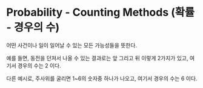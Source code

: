 # Probability - Counting Methods (확률 - 경우의 수)

어떤 사건이나 일이 일어날 수 있는 모든 가능성들을 뜻한다.

예를 들면, 동전을 던져서 나올 수 있는 결과로는 앞 그리고 뒤 이렇게 2가지가 있고, 여기서 경우의 수는 2 이다.

다른 예시로, 주사위를 굴리면 1~6의 숫자중 하나가 나오고, 여기서 경우의 수는 6 이다.

